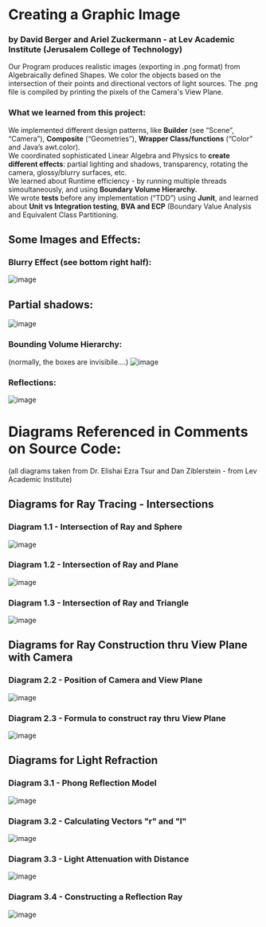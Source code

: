 # Creating a Graphic Image
### by David Berger and Ariel Zuckermann - at Lev Academic Institute (Jerusalem College of Technology)
Our Program produces realistic images (exporting in .png format) from Algebraically defined Shapes. We color the objects based on the intersection of their points and directional vectors of light sources. The .png file is compiled by printing the pixels of the Camera's View Plane.

### What we learned from this project:
We implemented different design patterns, like **Builder** (see “Scene”, “Camera”), **Composite** (“Geometries”), **Wrapper Class/functions** (“Color” and Java’s awt.color).  
We coordinated sophisticated Linear Algebra and Physics to **create different effects**: partial lighting and shadows, transparency, rotating the camera, glossy/blurry surfaces, etc.  
We learned about Runtime efficiency - by running multiple threads simoultaneously, and using **Boundary Volume Hierarchy.**   
We wrote **tests** before any implementation (“TDD”) using **Junit**, and learned about **Unit vs Integration testing**, **BVA and ECP** (Boundary Value Analysis and Equivalent Class Partitioning.  

## Some Images and Effects:
### Blurry Effect (see bottom right half):
![image](https://user-images.githubusercontent.com/91850832/173515638-aca0d395-c032-4825-88ac-fa4c457d86d7.png)

## Partial shadows:
![image](https://user-images.githubusercontent.com/91850832/173515301-4c558dbd-73bd-4746-b10f-3ef3d0231001.png)

### Bounding Volume Hierarchy:
(normally, the boxes are invisibile....)
![image](https://user-images.githubusercontent.com/91850832/173515407-0b368052-4fb1-4003-97b7-ba74a6f224c1.png)

### Reflections:
![image](https://user-images.githubusercontent.com/91850832/173515748-6035b8fe-f4a2-4668-a061-3741111ea367.png)

# Diagrams Referenced in Comments on Source Code:
(all diagrams taken from Dr. Elishai Ezra Tsur and Dan Ziblerstein - from Lev Academic Institute)

## Diagrams for Ray Tracing - Intersections
### Diagram 1.1 - Intersection of Ray and Sphere
![image](https://user-images.githubusercontent.com/91850832/159281281-15e89cb6-2558-4bf0-b36d-32e2ce15a943.png)
### Diagram 1.2 - Intersection of Ray and Plane
![image](https://user-images.githubusercontent.com/92029043/159908587-649c250d-e077-469c-8651-2dca974b884a.png)
### Diagram 1.3 - Intersection of Ray and Triangle
![image](https://user-images.githubusercontent.com/92029043/159909319-91e35666-a66d-4fbc-b211-f2284c34d83d.png)


## Diagrams for Ray Construction thru View Plane with Camera
### Diagram 2.2 - Position of Camera and View Plane
![image](https://user-images.githubusercontent.com/91850832/160981229-5ae04570-a83a-4751-8b3c-03cd47db47af.png)
### Diagram 2.3 - Formula to construct ray thru View Plane
![image](https://user-images.githubusercontent.com/91850832/160821202-5832f13e-146d-4e84-8cce-d9ba42a7c018.png)


## Diagrams for Light Refraction
### Diagram 3.1 - Phong Reflection Model
![image](https://user-images.githubusercontent.com/91850832/166256268-64c030f3-36e9-48fc-8a48-c7eedce55d44.png)
### Diagram 3.2 - Calculating Vectors "r" and "l" 
![image](https://user-images.githubusercontent.com/91850832/167423317-a165b981-50ca-43c8-8267-3378e2aa07ed.png)
### Diagram 3.3 - Light Attenuation with Distance
![image](https://user-images.githubusercontent.com/91850832/167838447-e3cdd10e-c49a-4215-a49e-eebf9b0ce4d2.png)
### Diagram 3.4 - Constructing a Reflection Ray
![image](https://user-images.githubusercontent.com/91850832/168073335-3a3b1fc3-62dd-45b0-8d49-a702c07e1c7e.png)

